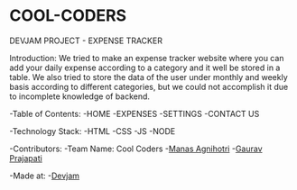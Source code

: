# COOL-CODERS
DEVJAM PROJECT - EXPENSE TRACKER

Introduction:
We tried to make an expense tracker website where you can add your daily expense according to a category and it well be stored in a table. We also tried to store the data of the user under monthly and weekly basis according to different categories, but we could not accomplish it due to incomplete knowledge of backend.

-Table of Contents:
-HOME
-EXPENSES
-SETTINGS
-CONTACT US

-Technology Stack:
-HTML
-CSS
-JS
-NODE

-Contributors:
-Team Name: Cool Coders
-[Manas Agnihotri](https://github.com/Manas-Agnihotri-MNNIT)
-[Gaurav Prajapati](https://github.com/gaurav9479)

-Made at:
-[Devjam](https://weekendofcode.computercodingclub.in/)


